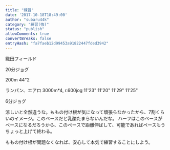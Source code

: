 ```yaml
---
title: "練習"
date: '2017-10-18T18:49:00'
author: "subaru44k"
category: "練習(強)"
status: "publish"
allowComments: true
convertBreaks: false
entryHash: "fa7faeb12d99453a91822447fded3942"
---
```

織田フィールド

20分ジョグ

200m
44"2

ランパン、エアロ
3000m*4, r.600jog
11'23"
11'20"
11'29"
11'25"

6分ジョグ

涼しいと全然違うな。ももの付け根が気になって頑張らなかったから、7割くらいのイメージ。このペースだと乳酸たまらないんだな。
ハーフはこのペースがベースになるだろうから、このペースで距離伸ばして、可能であればペースもうちょっと上げて終わる。

ももの付け根が問題なくなれば、安心して本気で練習することにしよう。
